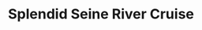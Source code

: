 ---
category: mediterranean
title: Splendid Seine River Cruise
class: splendid-seine-river-cruise
cruiseline: A full-board cruise taking in Paris and beautiful Normandy - excursions and all travel included
price: 1299
price-description: per person for 7 nights
cruise-url: https://www.secretescapes.com/splendid-paris-seine-cruise-from-paris-to-picturesque-normandy/sale?utm_source=SE&utm_medium=hub_offer&utm_campaign=cruise_20160517
---
